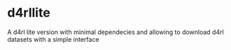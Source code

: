 # d4rllite
A d4rl lite version with minimal dependecies and allowing to download d4rl datasets with a simple interface
